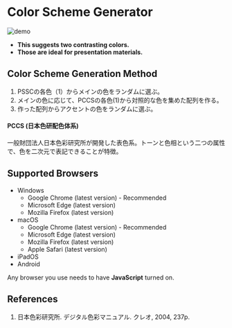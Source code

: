 # Color Scheme Generator

![demo](https://user-images.githubusercontent.com/124262891/218033714-78d532d8-80c4-4749-b91f-d7bec766f955.gif)

* __This suggests two contrasting colors.__
* __Those are ideal for presentation materials.__

## Color Scheme Generation Method

1. PSSCの各色（1）からメインの色をランダムに選ぶ。
2. メインの色に応じて、PCCSの各色(1)から対照的な色を集めた配列を作る。
3. 作った配列からアクセントの色をランダムに選ぶ。

#### PCCS (日本色研配色体系)

一般財団法人日本色彩研究所が開発した表色系。トーンと色相という二つの属性で、色を二次元で表記できることが特徴。

## Supported Browsers

* Windows
    * Google Chrome (latest version) - Recommended
    * Microsoft Edge (latest version)
    * Mozilla Firefox (latest version)
* macOS
    * Google Chrome (latest version) - Recommended
    * Microsoft Edge (latest version)
    * Mozilla Firefox (latest version)
    * Apple Safari (latest version)
* iPadOS
* Android

Any browser you use needs to have __JavaScript__ turned on. 

## References

1. 日本色彩研究所. デジタル色彩マニュアル. クレオ, 2004, 237p.
